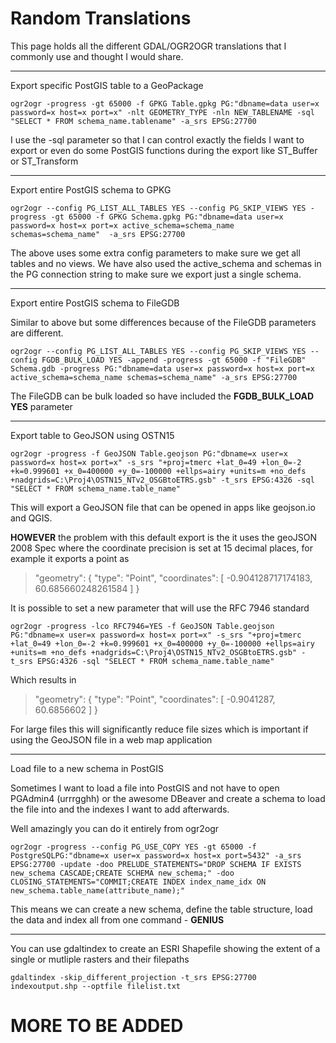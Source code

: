 # Random Translations

This page holds all the different GDAL/OGR2OGR translations that I commonly use and thought I would share.

---
Export specific PostGIS table to a GeoPackage

```ogr2ogr -progress -gt 65000 -f GPKG Table.gpkg PG:"dbname=data user=x password=x host=x port=x" -nlt GEOMETRY_TYPE -nln NEW_TABLENAME -sql "SELECT * FROM schema_name.tablename" -a_srs EPSG:27700```

I use the -sql parameter so that I can control exactly the fields I want to export or even do some PostGIS functions during the export like ST_Buffer or ST_Transform

---

Export entire PostGIS schema to GPKG

```ogr2ogr --config PG_LIST_ALL_TABLES YES --config PG_SKIP_VIEWS YES -progress -gt 65000 -f GPKG Schema.gpkg PG:"dbname=data user=x password=x host=x port=x active_schema=schema_name schemas=schema_name"  -a_srs EPSG:27700```

The above uses some extra config parameters to make sure we get all tables and no views. We have also used the active_schema and schemas in the PG connection string to make sure we export just a single schema.

---

Export entire PostGIS schema to FileGDB

Similar to above but some differences because of the FileGDB parameters are different.

```ogr2ogr --config PG_LIST_ALL_TABLES YES --config PG_SKIP_VIEWS YES --config FGDB_BULK_LOAD YES -append -progress -gt 65000 -f "FileGDB" Schema.gdb -progress PG:"dbname=data user=x password=x host=x port=x active_schema=schema_name schemas=schema_name" -a_srs EPSG:27700```

The FileGDB can be bulk loaded so have included the __FGDB_BULK_LOAD YES__ parameter

---

Export table to GeoJSON using OSTN15

```ogr2ogr -progress -f GeoJSON Table.geojson PG:"dbname=x user=x password=x host=x port=x" -s_srs "+proj=tmerc +lat_0=49 +lon_0=-2 +k=0.999601 +x_0=400000 +y_0=-100000 +ellps=airy +units=m +no_defs +nadgrids=C:\Proj4\OSTN15_NTv2_OSGBtoETRS.gsb" -t_srs EPSG:4326 -sql "SELECT * FROM schema_name.table_name" ```

This will export a GeoJSON file that can be opened in apps like geojson.io and QGIS.

**HOWEVER** the problem with this default export is the it uses the geoJSON 2008 Spec where the coordinate precision is set at 15 decimal places, for example it exports a point as

>"geometry": { "type": "Point", "coordinates": [ -0.904128717174183, 60.685660248261584 ] }

It is possible to set a new parameter that will use the RFC 7946 standard

```ogr2ogr -progress -lco RFC7946=YES -f GeoJSON Table.geojson PG:"dbname=x user=x password=x host=x port=x" -s_srs "+proj=tmerc +lat_0=49 +lon_0=-2 +k=0.999601 +x_0=400000 +y_0=-100000 +ellps=airy +units=m +no_defs +nadgrids=C:\Proj4\OSTN15_NTv2_OSGBtoETRS.gsb" -t_srs EPSG:4326 -sql "SELECT * FROM schema_name.table_name" ```

Which results in

>"geometry": { "type": "Point", "coordinates": [ -0.9041287, 60.6856602 ] }

For large files this will significantly reduce file sizes which is important if using the GeoJSON file in a web map application

---

Load file to a new schema in PostGIS

Sometimes I want to load a file into PostGIS and not have to open PGAdmin4 (urrrgghh) or the awesome DBeaver and create a schema to load the file into and the indexes I want to add afterwards.

Well amazingly you can do it entirely from ogr2ogr

```ogr2ogr -progress --config PG_USE_COPY YES -gt 65000 -f PostgreSQLPG:"dbname=x user=x password=x host=x port=5432" -a_srs EPSG:27700 -update -doo PRELUDE_STATEMENTS="DROP SCHEMA IF EXISTS new_schema CASCADE;CREATE SCHEMA new_schema;" -doo CLOSING_STATEMENTS="COMMIT;CREATE INDEX index_name_idx ON new_schema.table_name(attribute_name);"```

This means we can create a new schema, define the table structure, load the data and index all from one command - **GENIUS**

---
You can use gdaltindex to create an ESRI Shapefile showing the extent of a single or mutliple rasters and their filepaths

```gdaltindex -skip_different_projection -t_srs EPSG:27700 indexoutput.shp --optfile filelist.txt```

# MORE TO BE ADDED